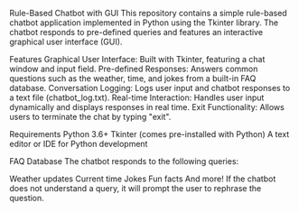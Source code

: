 Rule-Based Chatbot with GUI
This repository contains a simple rule-based chatbot application implemented in Python using the Tkinter library. The chatbot responds to pre-defined queries and features an interactive graphical user interface (GUI).

Features
Graphical User Interface: Built with Tkinter, featuring a chat window and input field.
Pre-defined Responses: Answers common questions such as the weather, time, and jokes from a built-in FAQ database.
Conversation Logging: Logs user input and chatbot responses to a text file (chatbot_log.txt).
Real-time Interaction: Handles user input dynamically and displays responses in real time.
Exit Functionality: Allows users to terminate the chat by typing "exit".

Requirements
Python 3.6+
Tkinter (comes pre-installed with Python)
A text editor or IDE for Python development

FAQ Database
The chatbot responds to the following queries:

Weather updates
Current time
Jokes
Fun facts
And more!
If the chatbot does not understand a query, it will prompt the user to rephrase the question.
